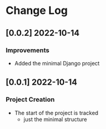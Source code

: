 # Change Log

## [0.0.2] 2022-10-14
### Improvements

- Added the minimal Django project

## [0.0.1] 2022-10-14
### Project Creation 

- The start of the project is tracked
  - just the minimal structure 


